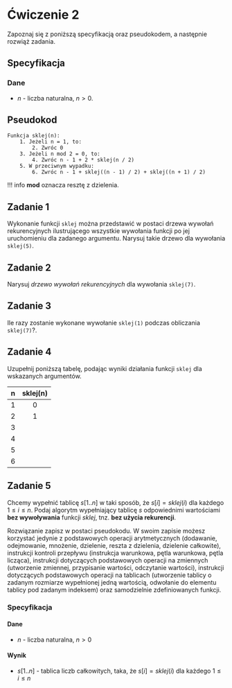 # Ćwiczenie 2

Zapoznaj się z poniższą specyfikacją oraz pseudokodem, a następnie rozwiąż zadania.

## Specyfikacja

### Dane

* $n$ - liczba naturalna, $n>0$.

## Pseudokod

```
Funkcja sklej(n):
    1. Jeżeli n = 1, to:
        2. Zwróc 0
    3. Jeżeli n mod 2 = 0, to:
        4. Zwróc n - 1 + 2 * sklej(n / 2)
    5. W przeciwnym wypadku:
        6. Zwróc n - 1 + sklej((n - 1) / 2) + sklej((n + 1) / 2)
```

!!! info
	 **mod** oznacza resztę z dzielenia.

## Zadanie 1

Wykonanie funkcji `sklej` można przedstawić w postaci drzewa wywołań rekurencyjnych ilustrującego wszystkie wywołania funkcji po jej uruchomieniu dla zadanego argumentu. Narysuj takie drzewo dla wywołania `sklej(5)`.

## Zadanie 2

Narysuj *drzewo wywołań rekurencyjnych* dla wywołania `sklej(7)`.

## Zadanie 3

Ile razy zostanie wykonane wywołanie `sklej(1)` podczas obliczania `sklej(7)`?.

## Zadanie 4

Uzupełnij poniższą tabelę, podając wyniki działania funkcji `sklej` dla wskazanych argumentów.

|  n  | sklej(n) |
| :-: | :----: |
|  1  |    0   |
|  2  |    1   |
|  3  |        |
|  4  |        |
|  5  |        |
|  6  |        |

## Zadanie 5

Chcemy wypełnić tablicę $s[1..n]$ w taki sposób, że $s[i]=sklej(i)$ dla każdego $1\leq i\leq n$. Podaj algorytm wypełniający tablicę $s$ odpowiednimi wartościami **bez wywoływania** funkcji *sklej*, tnz. **bez użycia rekurencji**.

Rozwiązanie zapisz w postaci pseudokodu. W swoim zapisie możesz korzystać jedynie z podstawowych operacji arytmetycznych (dodawanie, odejmowanie, mnożenie, dzielenie, reszta z dzielenia, dzielenie całkowite), instrukcji kontroli przepływu (instrukcja warunkowa, pętla warunkowa, pętla licząca), instrukcji dotyczących podstawowych operacji na zmiennych (utworzenie zmiennej, przypisanie wartości, odczytanie wartości), instrukcji dotyczących podstawowych operacji na tablicach (utworzenie tablicy o zadanym rozmiarze wypełnionej jedną wartością, odwołanie do elementu tablicy pod zadanym indeksem) oraz samodzielnie zdefiniowanych funkcji.

### Specyfikacja

#### Dane

- $n$ - liczba naturalna, $n>0$

#### Wynik

- $s[1..n]$ - tablica liczb całkowitych, taka, że $s[i]=sklej(i)$ dla każdego $1\leq i\leq n$
